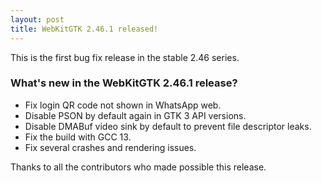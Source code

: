 ```yaml
---
layout: post
title: WebKitGTK 2.46.1 released!
---
```


This is the first bug fix release in the stable 2.46 series.

### What's new in the WebKitGTK 2.46.1 release?

 - Fix login QR code not shown in WhatsApp web.
 - Disable PSON by default again in GTK 3 API versions.
 - Disable DMABuf video sink by default to prevent file descriptor leaks.
 - Fix the build with GCC 13.
 - Fix several crashes and rendering issues.

Thanks to all the contributors who made possible this release.
